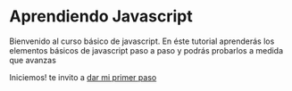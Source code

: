 # Aprendiendo Javascript

Bienvenido al curso básico de javascript.
En éste tutorial aprenderás los elementos básicos de javascript paso a paso y podrás probarlos a medida que avanzas

Iniciemos!
te invito a [dar mi primer paso](../../tree/step1)